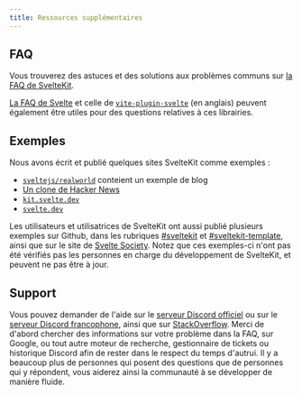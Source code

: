 ```yaml
---
title: Ressources supplémentaires
---
```


## FAQ

Vous trouverez des astuces et des solutions aux problèmes communs sur [la FAQ de SvelteKit](../faq).

[La FAQ de Svelte](PUBLIC_SVELTE_SITE_URL/faq) et celle de [`vite-plugin-svelte`](https://github.com/sveltejs/vite-plugin-svelte/blob/main/docs/faq.md) (en anglais) peuvent également être utiles pour des questions relatives à ces librairies.

## Exemples

Nous avons écrit et publié quelques sites SvelteKit comme exemples :

- [`sveltejs/realworld`](https://github.com/sveltejs/realworld) conteient un exemple de blog
- [Un clone de Hacker News](https://github.com/sveltejs/sites/tree/master/sites/hn.svelte.dev)
- [`kit.svelte.dev`](https://github.com/sveltejs/kit/tree/main/sites/kit.svelte.dev)
- [`svelte.dev`](https://github.com/sveltejs/svelte/tree/main/sites/svelte.dev)

Les utilisateurs et utilisatrices de SvelteKit ont aussi publié plusieurs exemples sur Github, dans les rubriques [#sveltekit](https://github.com/topics/sveltekit) et [#sveltekit-template](https://github.com/topics/sveltekit-template), ainsi que sur le site de [Svelte Society](https://sveltesociety.dev/templates#svelte-kit). Notez que ces exemples-ci n'ont pas été vérifiés pas les personnes en charge du développement de SvelteKit, et peuvent ne pas être à jour.

## Support

Vous pouvez demander de l'aide sur le [serveur Discord officiel](https://svelte.dev/chat) ou sur le [serveur Discord francophone](PUBLIC_SVELTE_SITE_URL/chat), ainsi que sur [StackOverflow](https://stackoverflow.com/questions/tagged/sveltekit). Merci de d'abord chercher des informations sur votre problème dans la FAQ, sur Google, ou tout autre moteur de recherche, gestionnaire de tickets ou historique Discord afin de rester dans le respect du temps d'autrui. Il y a beaucoup plus de personnes qui posent des questions que de personnes qui y répondent, vous aiderez ainsi la communauté à se développer de manière fluide.
